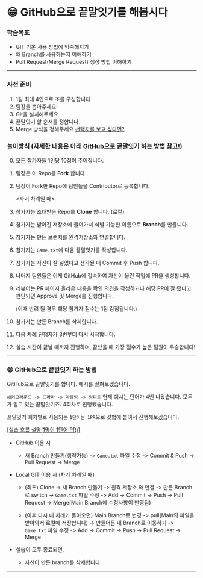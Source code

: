 # 😁 GitHub으로 끝말잇기를 해봅시다

### 학습목표

- GIT 기본 사용 방법에 익숙해지기
- 왜 Branch를 사용하는지 이해하기
- Pull Request(Merge Request) 생성 방법 이해하기

---

### 사전 준비

1. 1팀 최대 4인으로 조를 구성합니다
1. 팀장을 뽑아주세요!
1. Git을 설치해주세요
1. 끝말잇기 할 순서를 정합니다.
1. Merge 방식을 정해주세요 [선택지를 보고 싶다면?](./Policy.md)

### 놀이방식 (자세한 내용은 아래 GitHub으로 끝말잇기 하는 방법 참고!)

0. 모든 참가자들 1인당 10점이 주어집니다.
1. 팀장은 이 Repo를 **Fork** 합니다.
1. 팀장이 Fork한 Repo에 팀원들을 Contributor로 등록합니다.

   <자기 차례일 때>

1. 참가자는 초대받은 Repo를 **Clone** 합니다. (로컬)
1. 참가자는 받아진 저장소에 들어가서 식별 가능한 이름으로 **Branch**를 만듭니다.
1. 참가자는 만든 브랜치를 원격저장소와 연결합니다.
1. 참가자는 `Game.txt`에 다음 끝말잇기를 작성합니다.
1. 참가자는 자신이 잘 넣었다고 생각될 때 Commit 후 Push 합니다.
1. 나머지 팀원들은 이제 GitHub에 접속하여 자신이 올린 작업에 PR을 생성합니다.
1. 리뷰어는 PR 페이지 올라온 내용을 확인 의견을 작성하거나 해당 PR이 잘 됐다고 판단되면 Approve 및 Merge를 진행합니다.

   (이때 반려 될 경우 해당 참가자 점수는 1점 감점됩니다.)

1. 참가자는 만든 Branch를 삭제합니다.
1. 다음 차례 진행자가 3번부터 다시 시작합니다.

1. 실습 시간이 끝날 때까지 진행하며, 끝났을 때 가장 점수가 높은 팀원이 우승합니다!

---

### 😁 GitHub으로 끝말잇기 하는 방법

GitHub으로 끝말잇기를 합니다. 예시를 살펴보겠습니다.

`해커그라운드 -> 드라마 -> 마블링 -> 링피트` 현재 예시는 단어가 4번 나왔습니다. 모두가 알고 있는 끝말잇기죠. 4회차로 진행됐습니다.

끝말잇기 회차별로 사용되는 `1단어는 1PR`으로 깃헙에 붙여서 진행해보겠습니다.

<ins>[실습 흐름 설명(1명이 1단어 PR)]</ins>

- GitHub 이용 시

  - 새 Branch 만들기(생략가능) -> `Game.txt` 파일 수정 -> Commit & Push -> Pull Request -> Merge

- Local GIT 이용 시 (차기 차례일 때)

  - (최초) Clone -> 새 Branch 만들기 -> 원격 저장소 와 연결 -> 만든 Branch로 switch -> `Game.txt` 파일 수정 -> Add -> Commit -> Push -> Pull Request -> Merge(Main Branch에 수정사항이 반영됨)

  - (이후 다시 내 차례가 돌아오면) Main Branch로 변경 -> pull(Main의 파일을 받아와서 로컬에 저장합니다) -> 만들어둔 내 Branch로 이동하기 -> `Game.txt` 파일 수정 -> Add -> Commit -> Push -> Pull Request -> Merge

- 실습이 모두 종료되면,
  - 자신이 만든 branch를 삭제합니다.

---
